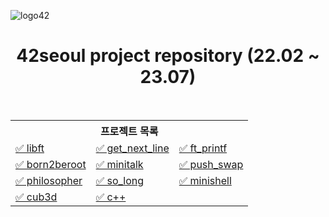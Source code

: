 
![logo42](https://github.com/soluinoon/42seoul/assets/67910922/7b3e7a9d-f408-46f3-bce3-c28c7ade926e)

<div align="center">
  
# 42seoul project repository (22.02 ~ 23.07)
  
<!--
<img src="https://img.shields.io/badge/Github Wiki-FC6D26?style=for-the-badge&logo=Github&logoColor=white"><br>
  
42서울 프로젝트 레포지토리 입니다. 프로젝트 설명과 실행방법 등은 프로젝트 폴더와 위키에 있습니다.<br>
-->

<br>
<table>
  <tr>
    <th colspan="3">프로젝트 목록</th>
  </tr>
  <tr>
    <td><a href="https://github.com/soluinoon/42seoul/tree/main/libft">✅ libft</a></td>
    <td><a href="https://github.com/soluinoon/42seoul/tree/main/get_next_line">✅ get_next_line</a></td>
    <td><a href="https://github.com/soluinoon/42seoul/tree/main/ft_printf">✅ ft_printf</a></td>
  </tr>
  <tr>
    <td><a href="https://github.com/soluinoon/42seoul/tree/main/born2beroot">✅ born2beroot</a></td>
    <td><a href="https://github.com/soluinoon/42seoul/tree/main/minitalk">✅ minitalk</a></td>
    <td><a href="https://github.com/soluinoon/42seoul/tree/main/push_swap">✅ push_swap</a></td>
  </tr>
  <tr>
    <td><a href="https://github.com/soluinoon/42seoul/tree/main/philosopher">✅ philosopher</a></td>
    <td><a href="https://github.com/soluinoon/42seoul/tree/main/so_long">✅ so_long</a></td>
    <td><a href="https://github.com/soluinoon/42seoul/tree/main/minishell">✅ minishell</a></td>
  </tr>
  <tr>
    <td><a href="https://github.com/soluinoon/42seoul/tree/main/cub3d">✅ cub3d</a></td>
    <td><a href="https://github.com/soluinoon/42seoul/tree/main/cpp">✅ c++</a></td>
    <td></td>
  </tr>
</table>
</div>
